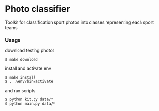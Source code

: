 # Photo classifier
Toolkit for classification sport photos into classes representing each sport teams.


### Usage
download testing photos
```
$ make download
```

install and activate env
```
$ make install
$ . .venv/bin/activate
```

and run scripts
```
$ python kit.py data/*
$ python main.py data/*
```